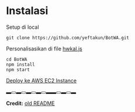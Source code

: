 # Instalasi

Setup di local
```
git clone https://github.com/yeftakun/BotWA.git
```
Personalisasikan di file [hwkal.js](hwkal.js)
```
cd BotWA
npm install
npm start
```
[Deploy ke AWS EC2 Instance](md/GUIDE-AWS.md)

▬▭▬▭▬▭▬▭▬▬▭▬▭▬

**Credit:** [old README](md/oldREADME.md)
